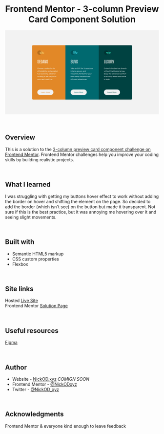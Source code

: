 <h1 align="center">Frontend Mentor - 3-column Preview Card Component Solution</h1>

<img src="https://github.com/NickODxyz/FM-3-column-preview-card-component-main/blob/main/Preview.JPG?raw=true" ></img>

<br>

## Overview

This is a solution to the [3-column preview card component challenge on Frontend Mentor](https://www.frontendmentor.io/challenges/3column-preview-card-component-pH92eAR2-). Frontend Mentor challenges help you improve your coding skills by building realistic projects. 

<br>

## What I learned

I was struggling with getting my buttons hover effect to work without adding the border on hover and shifting the element on the page. So decided to add the border (which isn't see) on the button but made it transparent. Not sure if this is the best practice, but it was annoying me hovering over it and seeing slight movements.

<br>

## Built with 

- Semantic HTML5 markup
- CSS custom properties
- Flexbox

<br>

## Site links
Hosted [Live Site]()
<br>
Frontend Mentor [Solution Page]()

<br>

## Useful resources

[Figma](https://www.figma.com)

<br>

## Author

- Website - [NickOD.xyz](http://www.NickOD.xyz) <em>COMIGN SOON</em>
- Frontend Mentor - [@NickODxyz](https://www.frontendmentor.io/profile/NickODxyz)
- Twitter - [@NickOD_xyz](https://twitter.com/NickOD_xyz)

<br>

## Acknowledgments

Frontend Mentor & everyone kind enough to leave feedback